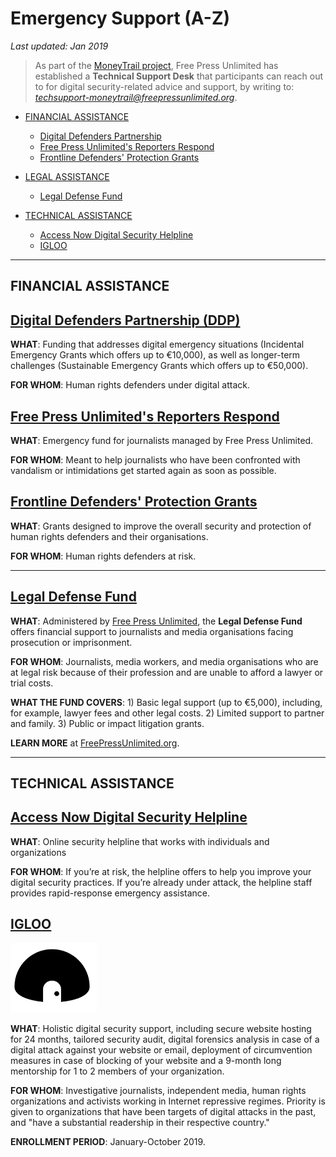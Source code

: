 # Emergency Support (A-Z)

*Last updated: Jan 2019*

> As part of the [MoneyTrail project](https://www.money-trail.org/), Free Press Unlimited has established a **Technical Support Desk** that participants can reach out to for digital security-related advice and support, by writing to: *techsupport-moneytrail@freepressunlimited.org*.


* [FINANCIAL ASSISTANCE](#financial-assistance)
  * [Digital Defenders Partnership](#digital-defenders-partnership-ddp)
  * [Free Press Unlimited's Reporters Respond](#free-press-unlimiteds-reporters-respond)
  * [Frontline Defenders' Protection Grants](#frontline-defenders-protection-grants)

* [LEGAL ASSISTANCE](#legal-assistance)
  * [Legal Defense Fund](#Legal-Defense-Fund)

* [TECHNICAL ASSISTANCE](#technical-assistance)
  * [Access Now Digital Security Helpline](#access-now-digital-security-helpline)
  * [IGLOO](#igloo)
  
  
  
  
  




  
* * * 

## FINANCIAL ASSISTANCE

## **[Digital Defenders Partnership (DDP)](https://www.digitaldefenders.org/)**

**WHAT**: Funding that addresses digital emergency situations (Incidental Emergency Grants which offers up to €10,000), as well as longer-term challenges (Sustainable Emergency Grants which offers up to €50,000).

**FOR WHOM**: Human rights defenders under digital attack.


## **[Free Press Unlimited's Reporters Respond](https://www.freepressunlimited.org/en/projects/reporters-respond-emergency-funding-for-the-media)**

**WHAT**: Emergency fund for journalists managed by Free Press Unlimited.

**FOR WHOM**: Meant to help journalists who have been confronted with vandalism or intimidations get started again as soon as possible.


## **[Frontline Defenders' Protection Grants](https://www.frontlinedefenders.org/en/programme/protection-grants)**

**WHAT**: Grants designed to improve the overall security and protection of human rights defenders and their organisations.

**FOR WHOM**: Human rights defenders at risk.

* * * 





## **[Legal Defense Fund](https://www.freepressunlimited.org/en/legal-support-for-journalists)**

**WHAT**: Administered by [Free Press Unlimited](https://www.freepressunlimited.org/en), the **Legal Defense Fund** offers financial support to journalists and media organisations facing prosecution or imprisonment.

**FOR WHOM**: Journalists, media workers, and media organisations who are at legal risk because of their profession and are unable to afford a lawyer or trial costs.

**WHAT THE FUND COVERS**: 1) Basic legal support (up to €5,000), including, for example, lawyer fees and other legal costs. 2) Limited support to partner and family. 3) Public or impact litigation grants.

**LEARN MORE** at [FreePressUnlimited.org](https://www.freepressunlimited.org/en/legal-support-for-journalists).











* * *


## TECHNICAL ASSISTANCE

## **[Access Now Digital Security Helpline](https://www.accessnow.org/help/)**

**WHAT**: Online security helpline that works with individuals and organizations

**FOR WHOM**: If you’re at risk, the helpline offers to help you improve your digital security practices. If you’re already under attack, the helpline staff provides rapid-response emergency assistance.






## **[IGLOO](https://www.qurium.org/igloo)**

![Igloo](/assets/images/igloo.png)

**WHAT**: Holistic digital security support, including secure website hosting for 24 months, tailored security audit, digital forensics analysis in case of a digital attack against your website or email, deployment of circumvention measures in case of blocking of your website and a 9-month long mentorship for 1 to 2 members of your organization.

**FOR WHOM**: Investigative journalists, independent media, human rights organizations and activists working in Internet repressive regimes. Priority is given to organizations that have been targets of digital attacks in the past, and "have a substantial readership in their respective country."

**ENROLLMENT PERIOD**: January-October 2019.
